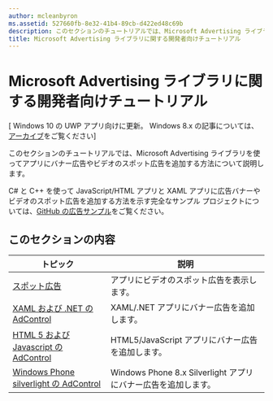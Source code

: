 ```yaml
---
author: mcleanbyron
ms.assetid: 527660fb-8e32-41b4-89cb-d422ed48c69b
description: このセクションのチュートリアルでは、Microsoft Advertising ライブラリを使ってアプリにバナー広告やビデオのスポット広告を追加する方法について説明します。
title: Microsoft Advertising ライブラリに関する開発者向けチュートリアル
---
```


# Microsoft Advertising ライブラリに関する開発者向けチュートリアル


\[ Windows 10 の UWP アプリ向けに更新。 Windows 8.x の記事については、[アーカイブ](http://go.microsoft.com/fwlink/p/?linkid=619132)をご覧ください\]

このセクションのチュートリアルでは、Microsoft Advertising ライブラリを使ってアプリにバナー広告やビデオのスポット広告を追加する方法について説明します。

C# と C++ を使って JavaScript/HTML アプリと XAML アプリに広告バナーやビデオのスポット広告を追加する方法を示す完全なサンプル プロジェクトについては、[GitHub の広告サンプル](http://aka.ms/githubads)をご覧ください。

## このセクションの内容

|  トピック    | 説明 |               
|----------|-------|
| [スポット広告](interstitial-ads.md)    | アプリにビデオのスポット広告を表示します。        |
| [XAML および .NET の AdControl](adcontrol-in-xaml-and--net.md)     | XAML/.NET アプリにバナー広告を追加します。        |
| [HTML 5 および Javascript の AdControl](adcontrol-in-html-5-and-javascript.md)     | HTML5/JavaScript アプリにバナー広告を追加します。        |
| [Windows Phone silverlight の AdControl](adcontrol-in-windows-phone-silverlight.md)       | Windows Phone 8.x Silverlight アプリにバナー広告を追加します。 |



 

 


<!--HONumber=May16_HO2-->


